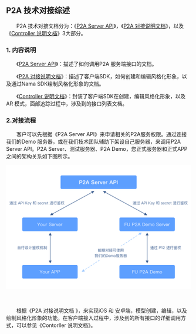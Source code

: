 ## P2A 技术对接综述

&emsp;&emsp;P2A 技术对接文档分为：《[P2A Server API](P2A%20Server%20API.pdf)》，《[P2A 对接说明文档](P2A%20%E5%AF%B9%E6%8E%A5%E8%AF%B4%E6%98%8E%E6%96%87%E6%A1%A3.md)》，以及《[Controller 说明文档](Controller%20%E8%AF%B4%E6%98%8E%E6%96%87%E6%A1%A3.md)》3大部分。

### 1. 内容说明

&emsp;&emsp;《[P2A Server API](P2A%20Server%20API.pdf)》：描述了如何调用P2A 服务端接口的文档。

&emsp;&emsp;《[P2A 对接说明文档](P2A%20%E5%AF%B9%E6%8E%A5%E8%AF%B4%E6%98%8E%E6%96%87%E6%A1%A3.md)》：描述了客户端SDK，如何创建和编辑风格化形象，以及通过Nama SDK绘制风格化形象的文档。

&emsp;&emsp;《[Controller 说明文档](Controller%20%E8%AF%B4%E6%98%8E%E6%96%87%E6%A1%A3.md)》：封装了客户端SDK在创建，编辑风格化形象，以及AR 模式，面部追踪过程中，涉及到的接口列表文档。	

### 2.对接流程

&emsp;&emsp;客户可以先根据《P2A Server API》来申请相关的P2A服务权限。通过连接我们的Demo 服务器，或在我们技术团队辅助下架设自己服务器，来调用P2A Server API。P2A Server、测试服务器、P2A Demo，您正式服务器和正式APP之间的架构关系如下图所示。

<img src=".\res\p2a_structure.png"  />

​	

&emsp;&emsp;根据《P2A 对接说明文档 》，来实现iOS 和 安卓端，模型创建，编辑，以及绘制风格化形象的功能。在客户端接入过程中，涉及到的所有接口的详细调用方式，可以参见《Contorller 说明文档》。